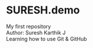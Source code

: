 # SURESH.demo
My first repository
<br>
Author: Suresh Karthik J
<br>
Learning how to use Git & GitHub
<br>

